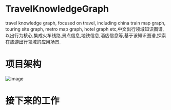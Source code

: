 # TravelKnowledgeGraph
travel knowledge graph, focused on travel, including china train map graph, touring site graph, metro map graph, hotel graph etc,中文出行领域知识图谱,以出行为核心,集成火车线路,景点信息,地铁信息,酒店信息等,基于该知识图谱,探索在旅游出行领域的应用场景.


# 项目架构
![image](https://github.com/liuhuanyong/TravelKnowledgeGraph/blob/master/image/schema.jpg)



# 接下来的工作






